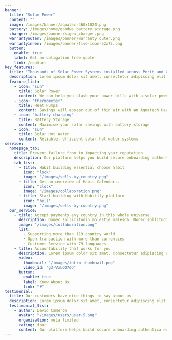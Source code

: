 ```yaml
---
banner:
  title: "Solar Power"
  content: ""
  image: /images/banner/aquatec-460x1024.png
  battery: /images/home/goodwe_battery_storage.png
  charger: /images/banner/sigen_charger.png
  warrantyouter: /images/banner/warranty_outer.png
  warrantyinner: /images/banner/five-icon-52x72.png
  button:
    enable: true
    label: Get an obligation free quote
    link: /contact
key_features:
  title: "Thousands of Solar Power Systems installed across Perth and Counting..."
  description: Lorem ipsum dolor sit amet, consectetur adipiscing elit. Morbi egestas Werat viverra id et aliquet. vulputate egestas sollicitudin.
  feature_list:
    - icon: "sun"
      title: Solar Power
      content: We can help you slash your power bills with a solar power package
    - icon: "thermometer"
      title: Heat Pumps
      content: Savings will appear out of thin air with an Aquatech Heat Pump hot water system
    - icon: "battery-charging"
      title: Battery Storage
      content: Maximise your solar savings with battery storage
    - icon: "sun"
      title: Solar Hot Water
      content: Reliable, efficient solar hot water systems
service:
  homepage_tab:
    title: Prevent failure from to impacting your reputation
    description: Our platform helps you build secure onboarding authentication experiences that retain and engage your users. We build the infrastructure, you can.
    tab_list:
      - title: Habit building essential choose habit
        icon: "lock"
        image: "/images/sells-by-country.png"
      - title: Get an overview of Habit Calendars.
        icon: "clock"
        image: "/images/collaboration.png"
      - title: Start building with Habitify platform
        icon: "bell"
        image: "/images/sells-by-country.png"
  our_service:
    - title: Accept payments any country in this whole universe
      description: Donec sollicitudin molestie malesda. Donec sollitudin molestie malesuada. Mauris pellentesque nec, egestas non nisi. Cras ultricies ligula sed
      image: "/images/collaboration.png"
      list:
        - Supporting more than 119 country world
        - Open transaction with more than currencies
        - Customer Service with 79 languages
    - title: Accountability that works for you
      description: Lorem ipsum dolor sit amet, consectetur adipiscing elit. Morbi egestas Werat viverra id et aliquet. vulputate egestas sollicitudin.
      video:
        thumbnail: "/images/intro-thumbnail.png"
        video_id: "g3-VxLQO7do"
      button:
        enable: true
        label: Know About Us
        link: "#"
testimonial:
  title: Our customers have nice things to say about us
  description: Lorem ipsum dolor sit amet, consectetur adipiscing elit. Morbi egestas Werat viverra id et aliquet. vulputate egestas sollicitudin.
  testimonial_list:
    - author: David Cameron
      avatar: "/images/users/user-5.png"
      organization: meta limited
      rating: four
      content: Our platform helps build secure onboarding authentica experiences & engage your users. We build .
---
```

